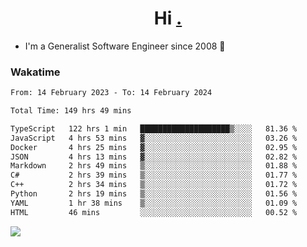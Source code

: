<h1 align="center">Hi <a href="https://www.hackerrank.com/erasmosaraujo">.</a></h1>
 
- I'm a Generalist Software Engineer  since 2008 🚀
<!--  
<p align="left">
  <a href="https://github.com/erasmosoares/github-readme-stats">
    <img
      align="center"
      src="https://github-readme-stats.vercel.app/api/top-langs/?username=erasmosoares&theme=radical&layout=compact"
    />
  </a>
  <a href="https://github.com/erasmosoares/github-readme-stats">
    [![Harlok's WakaTime stats](https://github-readme-stats.vercel.app/api/wakatime?username=ffflabs)](https://github.com/anuraghazra/github-readme-stats)
  </a>
</p>

<!--
 ### Repo 
 
<p align="left">
 <a href="https://github.com/erasmosoares/github-readme-stats">
    <img
      align="center"
      height="165"
      src="https://github-readme-stats.vercel.app/api/pin?username=erasmosoares&repo=sample-node&title_color=fff&icon_color=f9f9f9&text_color=9f9f9f&bg_color=151515"
    />
  </a>
  <a href="https://github.com/erasmosoares/github-readme-stats">
    <img
      align="center"
      height="165"
      src="https://github-readme-stats.vercel.app/api/pin?username=erasmosoares&repo=sample-node&title_color=fff&icon_color=f9f9f9&text_color=9f9f9f&bg_color=151515"
    />
  </a>
</p>
-->

 ### Wakatime 

<!--START_SECTION:waka-->

```txt
From: 14 February 2023 - To: 14 February 2024

Total Time: 149 hrs 49 mins

TypeScript   122 hrs 1 min   ████████████████████▒░░░░   81.36 %
JavaScript   4 hrs 53 mins   ▓░░░░░░░░░░░░░░░░░░░░░░░░   03.26 %
Docker       4 hrs 25 mins   ▓░░░░░░░░░░░░░░░░░░░░░░░░   02.95 %
JSON         4 hrs 13 mins   ▓░░░░░░░░░░░░░░░░░░░░░░░░   02.82 %
Markdown     2 hrs 49 mins   ▒░░░░░░░░░░░░░░░░░░░░░░░░   01.88 %
C#           2 hrs 39 mins   ▒░░░░░░░░░░░░░░░░░░░░░░░░   01.77 %
C++          2 hrs 34 mins   ▒░░░░░░░░░░░░░░░░░░░░░░░░   01.72 %
Python       2 hrs 19 mins   ▒░░░░░░░░░░░░░░░░░░░░░░░░   01.56 %
YAML         1 hr 38 mins    ▒░░░░░░░░░░░░░░░░░░░░░░░░   01.09 %
HTML         46 mins         ░░░░░░░░░░░░░░░░░░░░░░░░░   00.52 %
```

<!--END_SECTION:waka-->

![](https://komarev.com/ghpvc/?username=erasmosoares&color=brightgreen)
